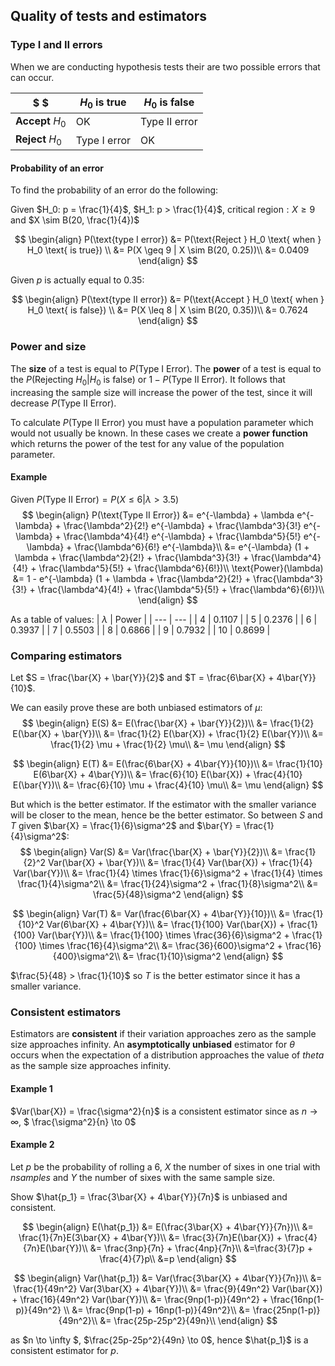 ## Quality of tests and estimators

### Type I and II errors

When we are conducting hypothesis tests their are two possible errors that can occur.

| $ $ | $H_0$ is true | $H_0$ is false |
| --- | --- | --- |
| **Accept** $H_0$ | OK | Type II error |
| **Reject** $H_0$ | Type I error | OK |

#### Probability of an error
To find the probability of an error do the following:

Given $H_0: p = \frac{1}{4}$, $H_1: p > \frac{1}{4}$, $\text{critical region}: X \geq 9$ and $X \sim B(20, \frac{1}{4})$

$$
\begin{align}
P(\text{type I error}) &= P(\text{Reject } H_0 \text{ when } H_0 \text{ is true}) \\
                                  &= P(X \geq 9 | X \sim B(20, 0.25))\\
                                  &= 0.0409
\end{align}
$$

Given $p$ is actually equal to $0.35$:

$$
\begin{align}
P(\text{type II error}) &= P(\text{Accept } H_0 \text{ when } H_0 \text{ is false}) \\
                                  &= P(X \leq 8 | X \sim B(20, 0.35))\\
                                  &= 0.7624
\end{align}
$$

### Power and size

The **size** of a test is equal to $P(\text{Type I Error})$. The **power** of a test is equal to the $P(\text{Rejecting } H_0 | H_0 \text{ is false})$ or $1 - P(\text{Type II Error})$. It follows that increasing the sample size will increase the power of the test, since it will decrease $P(\text{Type II Error})$.

To calculate $P(\text{Type II Error})$ you must have a population parameter which would not usually be known. In these cases we create a **power function** which returns the power of the test for any value of the population parameter.

#### Example
Given $P(\text{Type II Error}) = P(X \leq 6 | \lambda > 3.5)$
$$
\begin{align}
  P(\text{Type II Error}) &= e^{-\lambda}  + \lambda e^{-\lambda} + \frac{\lambda^2}{2!} e^{-\lambda} + \frac{\lambda^3}{3!} e^{-\lambda} + \frac{\lambda^4}{4!} e^{-\lambda} + \frac{\lambda^5}{5!} e^{-\lambda} + \frac{\lambda^6}{6!} e^{-\lambda}\\
                                     &= e^{-\lambda} (1  + \lambda + \frac{\lambda^2}{2!} + \frac{\lambda^3}{3!} + \frac{\lambda^4}{4!} + \frac{\lambda^5}{5!} + \frac{\lambda^6}{6!})\\
\text{Power}(\lambda) &=  1 - e^{-\lambda} (1  + \lambda + \frac{\lambda^2}{2!} + \frac{\lambda^3}{3!} + \frac{\lambda^4}{4!} + \frac{\lambda^5}{5!} + \frac{\lambda^6}{6!})\\
\end{align}
$$

As a table of values:
| $\lambda$ | Power |
| --- | --- |
| 4 | 0.1107 |
| 5 | 0.2376 |
| 6 | 0.3937 |
| 7 | 0.5503 |
| 8 | 0.6866 |
| 9 | 0.7932 |
| 10 | 0.8699 |

### Comparing estimators
Let $S = \frac{\bar{X} + \bar{Y}}{2}$ and $T = \frac{6\bar{X} + 4\bar{Y}}{10}$. 

We can easily prove these are both unbiased estimators of $\mu$:
$$
\begin{align}
E(S) &= E(\frac{\bar{X} + \bar{Y}}{2})\\
       &= \frac{1}{2} E(\bar{X} + \bar{Y})\\
       &= \frac{1}{2} E(\bar{X}) + \frac{1}{2} E(\bar{Y})\\
       &= \frac{1}{2} \mu + \frac{1}{2} \mu\\
       &= \mu
\end{align}
$$

$$
\begin{align}
E(T) &= E(\frac{6\bar{X} + 4\bar{Y}}{10})\\
       &= \frac{1}{10} E(6\bar{X} + 4\bar{Y})\\
       &= \frac{6}{10} E(\bar{X}) + \frac{4}{10} E(\bar{Y})\\
       &= \frac{6}{10} \mu + \frac{4}{10} \mu\\
       &= \mu
\end{align}
$$

But which is the better estimator. If the estimator with the smaller variance will be closer to the mean, hence be the better estimator. So between $S$ and $T$ given $\bar{X} = \frac{1}{6}\sigma^2$ and $\bar{Y} = \frac{1}{4}\sigma^2$:
$$
\begin{align}
Var(S) &= Var(\frac{\bar{X} + \bar{Y}}{2})\\
       &= \frac{1}{2}^2 Var(\bar{X} + \bar{Y})\\
       &= \frac{1}{4} Var(\bar{X}) + \frac{1}{4} Var(\bar{Y})\\
       &= \frac{1}{4} \times  \frac{1}{6}\sigma^2  + \frac{1}{4} \times \frac{1}{4}\sigma^2\\
       &= \frac{1}{24}\sigma^2 + \frac{1}{8}\sigma^2\\
       &= \frac{5}{48}\sigma^2
\end{align}
$$

$$
\begin{align}
Var(T) &= Var(\frac{6\bar{X} + 4\bar{Y}}{10})\\
       &= \frac{1}{10}^2 Var(6\bar{X} + 4\bar{Y})\\
       &= \frac{1}{100} Var(\bar{X}) + \frac{1}{100} Var(\bar{Y})\\
       &= \frac{1}{100} \times  \frac{36}{6}\sigma^2  + \frac{1}{100} \times \frac{16}{4}\sigma^2\\
       &= \frac{36}{600}\sigma^2 + \frac{16}{400}\sigma^2\\
       &= \frac{1}{10}\sigma^2
\end{align}
$$

$\frac{5}{48} > \frac{1}{10}$ so $T$ is the better estimator since it has a smaller variance.

### Consistent estimators
Estimators are **consistent** if their variation approaches zero as the sample size approaches infinity. An **asymptotically unbiased** estimator for $\theta$ occurs when the expectation of a distribution approaches the value of $theta$ as the sample size approaches infinity.

#### Example 1
$Var(\bar{X}) = \frac{\sigma^2}{n}$ is a consistent estimator since as $n \to \infty$, $ \frac{\sigma^2}{n} \to 0$

#### Example 2
Let $p$ be the probability of rolling a 6, $X$ the number of sixes in one trial with $n samples$ and $Y$ the number of sixes with the same sample size.

Show $\hat{p_1} = \frac{3\bar{X} + 4\bar{Y}}{7n}$ is unbiased and consistent.

$$
\begin{align}
E(\hat{p_1}) &= E(\frac{3\bar{X} + 4\bar{Y}}{7n})\\
             &= \frac{1}{7n}E(3\bar{X} + 4\bar{Y})\\
             &= \frac{3}{7n}E(\bar{X}) + \frac{4}{7n}E(\bar{Y})\\
             &= \frac{3np}{7n} + \frac{4np}{7n}\\
             &=\frac{3}{7}p + \frac{4}{7}p\\
             &=p
\end{align}
$$

$$
\begin{align}
Var(\hat{p_1}) &= Var(\frac{3\bar{X} + 4\bar{Y}}{7n})\\
               &= \frac{1}{49n^2} Var(3\bar{X} + 4\bar{Y})\\
               &= \frac{9}{49n^2} Var(\bar{X}) + \frac{16}{49n^2} Var(\bar{Y})\\
               &= \frac{9np(1-p)}{49n^2} + \frac{16np(1-p)}{49n^2} \\
               &= \frac{9np(1-p) + 16np(1-p)}{49n^2}\\
               &= \frac{25np(1-p)}{49n^2}\\
               &= \frac{25p-25p^2}{49n}\\
\end{align}
$$

as $n \to \infty $, $\frac{25p-25p^2}{49n} \to 0$, hence $\hat{p_1}$ is a consistent estimator for $p$.